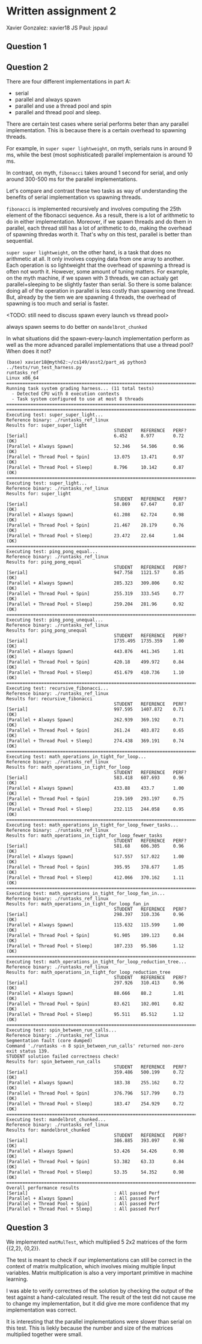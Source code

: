 # Written assignment 2

Xavier Gonzalez: xavier18
JS Paul: jspaul

## Question 1

## Question 2

There are four different implementations in part A:
* serial
* parallel and always spawn
* parallel and use a thread pool and spin
* parallel and thread pool and sleep.

There are certain test cases where serial performs beter than any parallel implementation. This is because there is a certain overhead to spawning threads. 

For example, in `super super lightweight`, on myth, serials runs in around 9 ms, while the best (most sophisticated) parallel implementaion is around 10 ms. 

In contrast, on myth, `fibonacci` takes around 1 second for serial, and only around 300-500 ms for the parallel implementations.

Let's compare and contrast these two tasks as way of understanding the benefits of serial implementation vs spawning threads.

`fibonacci` is implemented recursively and involves computing the 25th element of the fibonacci sequence. As a result, there is a lot of arithmetic to do in either implementation. Moreover, if we spawn threads and do them in parallel, each thread still has a lot of arithmetic to do, making the overhead of spawning thredas worth it. That's why on this test, parallel is better than sequential.

`super super lightweight`, on the other hand, is a task that does no arithmetic at all. It only involves copying data from one array to another. Each operation is so lightweight that the overhead of spawning a thread is often not worth it. However, some amount of tuning matters. For example, on the myth machine, if we spawn with 3 threads, we can actualy get parallel+sleeping to be slightly faster than serial. So there is some balance: doing all of the operation in parallel is less costly than spawning one thread. But, already by the tiem we are spawning 4 threads, the overhead of spawning is too much and serial is faster.

<TODO: still need to discuss spawn every launch vs thread pool>

always spawn seems to do better on `mandelbrot_chunked`

In what situations did the spawn-every-launch implementation perform as well as the more advanced parallel implementations that use a thread pool? When does it not?

```
(base) xavier18@myth62:~/cs149/asst2/part_a$ python3 ../tests/run_test_harness.py
runtasks_ref
Linux x86_64
================================================================================
Running task system grading harness... (11 total tests)
  - Detected CPU with 8 execution contexts
  - Task system configured to use at most 8 threads
================================================================================
================================================================================
Executing test: super_super_light...
Reference binary: ./runtasks_ref_linux
Results for: super_super_light
                                        STUDENT   REFERENCE   PERF?
[Serial]                                6.452     8.977       0.72  (OK)
[Parallel + Always Spawn]               52.346    54.506      0.96  (OK)
[Parallel + Thread Pool + Spin]         13.075    13.471      0.97  (OK)
[Parallel + Thread Pool + Sleep]        8.796     10.142      0.87  (OK)
================================================================================
Executing test: super_light...
Reference binary: ./runtasks_ref_linux
Results for: super_light
                                        STUDENT   REFERENCE   PERF?
[Serial]                                58.869    67.647      0.87  (OK)
[Parallel + Always Spawn]               61.208    62.724      0.98  (OK)
[Parallel + Thread Pool + Spin]         21.467    28.179      0.76  (OK)
[Parallel + Thread Pool + Sleep]        23.472    22.64       1.04  (OK)
================================================================================
Executing test: ping_pong_equal...
Reference binary: ./runtasks_ref_linux
Results for: ping_pong_equal
                                        STUDENT   REFERENCE   PERF?
[Serial]                                947.758   1121.57     0.85  (OK)
[Parallel + Always Spawn]               285.323   309.806     0.92  (OK)
[Parallel + Thread Pool + Spin]         255.319   333.545     0.77  (OK)
[Parallel + Thread Pool + Sleep]        259.204   281.96      0.92  (OK)
================================================================================
Executing test: ping_pong_unequal...
Reference binary: ./runtasks_ref_linux
Results for: ping_pong_unequal
                                        STUDENT   REFERENCE   PERF?
[Serial]                                1735.495  1735.359    1.00  (OK)
[Parallel + Always Spawn]               443.876   441.345     1.01  (OK)
[Parallel + Thread Pool + Spin]         420.18    499.972     0.84  (OK)
[Parallel + Thread Pool + Sleep]        451.679   410.736     1.10  (OK)
================================================================================
Executing test: recursive_fibonacci...
Reference binary: ./runtasks_ref_linux
Results for: recursive_fibonacci
                                        STUDENT   REFERENCE   PERF?
[Serial]                                997.595   1407.872    0.71  (OK)
[Parallel + Always Spawn]               262.939   369.192     0.71  (OK)
[Parallel + Thread Pool + Spin]         261.24    403.872     0.65  (OK)
[Parallel + Thread Pool + Sleep]        274.438   369.191     0.74  (OK)
================================================================================
Executing test: math_operations_in_tight_for_loop...
Reference binary: ./runtasks_ref_linux
Results for: math_operations_in_tight_for_loop
                                        STUDENT   REFERENCE   PERF?
[Serial]                                583.418   607.693     0.96  (OK)
[Parallel + Always Spawn]               433.88    433.7       1.00  (OK)
[Parallel + Thread Pool + Spin]         219.169   293.197     0.75  (OK)
[Parallel + Thread Pool + Sleep]        232.115   244.058     0.95  (OK)
================================================================================
Executing test: math_operations_in_tight_for_loop_fewer_tasks...
Reference binary: ./runtasks_ref_linux
Results for: math_operations_in_tight_for_loop_fewer_tasks
                                        STUDENT   REFERENCE   PERF?
[Serial]                                581.68    606.305     0.96  (OK)
[Parallel + Always Spawn]               517.557   517.022     1.00  (OK)
[Parallel + Thread Pool + Spin]         395.95    378.677     1.05  (OK)
[Parallel + Thread Pool + Sleep]        412.066   370.162     1.11  (OK)
================================================================================
Executing test: math_operations_in_tight_for_loop_fan_in...
Reference binary: ./runtasks_ref_linux
Results for: math_operations_in_tight_for_loop_fan_in
                                        STUDENT   REFERENCE   PERF?
[Serial]                                298.397   310.336     0.96  (OK)
[Parallel + Always Spawn]               115.632   115.599     1.00  (OK)
[Parallel + Thread Pool + Spin]         91.905    109.123     0.84  (OK)
[Parallel + Thread Pool + Sleep]        107.233   95.586      1.12  (OK)
================================================================================
Executing test: math_operations_in_tight_for_loop_reduction_tree...
Reference binary: ./runtasks_ref_linux
Results for: math_operations_in_tight_for_loop_reduction_tree
                                        STUDENT   REFERENCE   PERF?
[Serial]                                297.926   310.413     0.96  (OK)
[Parallel + Always Spawn]               88.666    88.2        1.01  (OK)
[Parallel + Thread Pool + Spin]         83.621    102.001     0.82  (OK)
[Parallel + Thread Pool + Sleep]        95.511    85.512      1.12  (OK)
================================================================================
Executing test: spin_between_run_calls...
Reference binary: ./runtasks_ref_linux
Segmentation fault (core dumped)
Command './runtasks -n 8 spin_between_run_calls' returned non-zero exit status 139.
STUDENT solution failed correctness check!
Results for: spin_between_run_calls
                                        STUDENT   REFERENCE   PERF?
[Serial]                                359.486   500.199     0.72  (OK)
[Parallel + Always Spawn]               183.38    255.162     0.72  (OK)
[Parallel + Thread Pool + Spin]         376.796   517.799     0.73  (OK)
[Parallel + Thread Pool + Sleep]        183.47    254.929     0.72  (OK)
================================================================================
Executing test: mandelbrot_chunked...
Reference binary: ./runtasks_ref_linux
Results for: mandelbrot_chunked
                                        STUDENT   REFERENCE   PERF?
[Serial]                                386.885   393.097     0.98  (OK)
[Parallel + Always Spawn]               53.426    54.426      0.98  (OK)
[Parallel + Thread Pool + Spin]         53.382    63.33       0.84  (OK)
[Parallel + Thread Pool + Sleep]        53.35     54.352      0.98  (OK)
================================================================================
Overall performance results
[Serial]                                : All passed Perf
[Parallel + Always Spawn]               : All passed Perf
[Parallel + Thread Pool + Spin]         : All passed Perf
[Parallel + Thread Pool + Sleep]        : All passed Perf
```


## Question 3

We implemented `matMulTest`, which multiplied 5 2x2 matrices of the form {{2,2}, {0,2}}.

The test is meant to check if our implementations can still be correct in the context of matrix multplication, which involves mixing multiple linput variables. Matrix multiplication is also a very important primitive in machine learning.

I was able to verify correctnes of the solution by checking the output of the test against a hand-calculated result. The result of the test did not cause me to change my implementation, but it did give me more confidence that my implementation was correct.

It is interesting that the parallel implementations were slower than serial on this test. This is liekly because the number and size of the matrices multiplied together were small.

